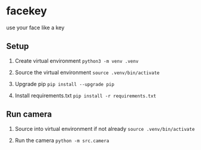 # facekey
use your face like a key

## Setup

1. Create virtual environment
`python3 -m venv .venv`

2. Source the virtual environment
`source .venv/bin/activate`

3. Upgrade pip
`pip install --upgrade pip`

4. Install requirements.txt
`pip install -r requirements.txt`

## Run camera

1. Source into virtual environment if not already
`source .venv/bin/activate`

2. Run the camera
`python -m src.camera`